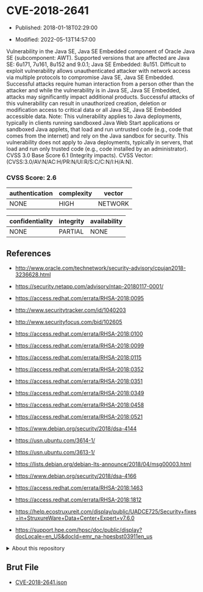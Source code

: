 # CVE-2018-2641

- Published: 2018-01-18T02:29:00

- Modified: 2022-05-13T14:57:00

Vulnerability in the Java SE, Java SE Embedded component of Oracle Java SE (subcomponent: AWT). Supported versions that are affected are Java SE: 6u171, 7u161, 8u152 and 9.0.1; Java SE Embedded: 8u151. Difficult to exploit vulnerability allows unauthenticated attacker with network access via multiple protocols to compromise Java SE, Java SE Embedded. Successful attacks require human interaction from a person other than the attacker and while the vulnerability is in Java SE, Java SE Embedded, attacks may significantly impact additional products. Successful attacks of this vulnerability can result in unauthorized creation, deletion or modification access to critical data or all Java SE, Java SE Embedded accessible data. Note: This vulnerability applies to Java deployments, typically in clients running sandboxed Java Web Start applications or sandboxed Java applets, that load and run untrusted code (e.g., code that comes from the internet) and rely on the Java sandbox for security. This vulnerability does not apply to Java deployments, typically in servers, that load and run only trusted code (e.g., code installed by an administrator). CVSS 3.0 Base Score 6.1 (Integrity impacts). CVSS Vector: (CVSS:3.0/AV:N/AC:H/PR:N/UI:R/S:C/C:N/I:H/A:N).

### CVSS Score: **2.6**

| authentication | complexity | vector |
| --- | --- | --- |
| NONE | HIGH | NETWORK |

| confidentiality | integrity | availability |
| --- | --- | --- |
| NONE | PARTIAL | NONE |

## References

* http://www.oracle.com/technetwork/security-advisory/cpujan2018-3236628.html

* https://security.netapp.com/advisory/ntap-20180117-0001/

* https://access.redhat.com/errata/RHSA-2018:0095

* http://www.securitytracker.com/id/1040203

* http://www.securityfocus.com/bid/102605

* https://access.redhat.com/errata/RHSA-2018:0100

* https://access.redhat.com/errata/RHSA-2018:0099

* https://access.redhat.com/errata/RHSA-2018:0115

* https://access.redhat.com/errata/RHSA-2018:0352

* https://access.redhat.com/errata/RHSA-2018:0351

* https://access.redhat.com/errata/RHSA-2018:0349

* https://access.redhat.com/errata/RHSA-2018:0458

* https://access.redhat.com/errata/RHSA-2018:0521

* https://www.debian.org/security/2018/dsa-4144

* https://usn.ubuntu.com/3614-1/

* https://usn.ubuntu.com/3613-1/

* https://lists.debian.org/debian-lts-announce/2018/04/msg00003.html

* https://www.debian.org/security/2018/dsa-4166

* https://access.redhat.com/errata/RHSA-2018:1463

* https://access.redhat.com/errata/RHSA-2018:1812

* https://help.ecostruxureit.com/display/public/UADCE725/Security+fixes+in+StruxureWare+Data+Center+Expert+v7.6.0

* https://support.hpe.com/hpsc/doc/public/display?docLocale=en_US&docId=emr_na-hpesbst03911en_us

<details>
<summary>About this repository</summary> 

  This repository is part of the project [Live Hack CVE](https://github.com/Live-Hack-CVE). Main website can be found [www.live-hack.org](https://www.live-hack.org) 
  
  Made by [Sn0wAlice](https://github.com/Sn0wAlice) for the people that care about security and need to have a feed of the latest CVEs. Hope you enjoy it, don't forget to star the repo and follow me on [Twitter](https://twitter.com/Sn0wAlice) and [Github](https://github.com/Sn0wAlice). And that is my [personnal website](https://www.alice-snow.me/)

  - [Home Page](https://github.com/Live-Hack-CVE)
  - [Framework](https://github.com/Live-Hack-CVE/cve-framework)
  - [CVE database](https://github.com/Live-Hack-CVE/full_database)
  - [Changelog](https://github.com/Live-Hack-CVE/Changelog)
</details>

## Brut File

* [CVE-2018-2641.json](https://raw.githubusercontent.com/Live-Hack-CVE/full_database/main/cves/2018/CVE-2018-2641.json)

